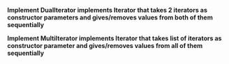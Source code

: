 **Implement DualIterator<T> implements Iterator<T> that takes 2 iterators as constructor parameters and gives/removes values from both of them
sequentially**

**Implement MultiIterator<T> implements Iterator<T> that takes list of iterators as constructor parameter and gives/removes values from all of them
sequentially**